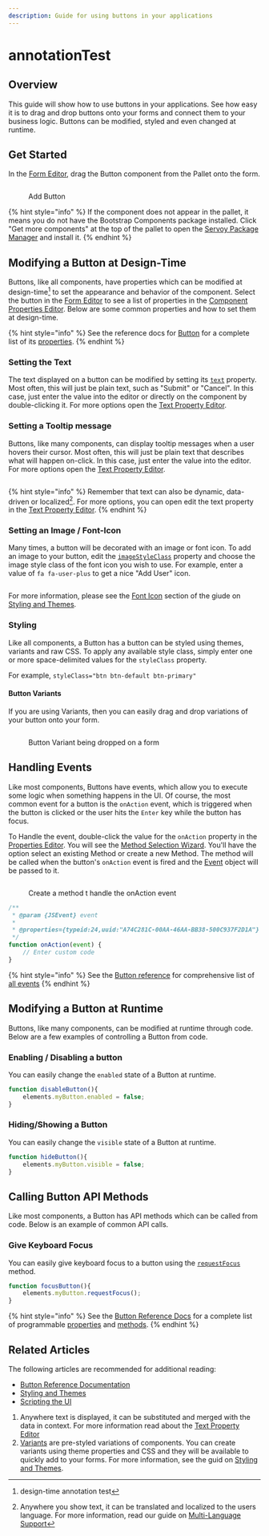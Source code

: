 ```yaml
---
description: Guide for using buttons in your applications
---
```


# annotationTest

## Overview

This guide will show how to use buttons in your applications. See how easy it is to drag and drop buttons onto your forms and connect them to your business logic. Buttons can be modified, styled and even changed at runtime.

## Get Started

In the [Form Editor](http://127.0.0.1:5000/s/QDXZ8sPLqo1Z0IswdI3w/reference/readme\_servoycore/page-3/object-editors/form-editor), drag the Button component from the Pallet onto the form.

<figure><img src="../../../../../.gitbook/assets/exampleButton - Add Button (1).gif" alt=""><figcaption><p>Add Button</p></figcaption></figure>

{% hint style="info" %}
If the component does not appear in the pallet, it means you do not have the Bootstrap Components package installed. Click "Get more components" at the top of the pallet to open the [Servoy Package Manager](http://127.0.0.1:5000/s/QDXZ8sPLqo1Z0IswdI3w/reference/readme\_servoycore/page-3/package-manager) and install it.
{% endhint %}

## Modifying a Button at Design-Time

Buttons, like all components, have properties which can be modified at design-time[^1] to set the appearance and behavior of the component. Select the button in the [Form Editor](http://127.0.0.1:5000/s/QDXZ8sPLqo1Z0IswdI3w/reference/readme\_servoycore/page-3/object-editors/form-editor) to see a list of properties in the [Component Properties Editor](http://127.0.0.1:5000/s/QDXZ8sPLqo1Z0IswdI3w/reference/readme\_servoycore/page-3/object-editors/component-properties-editor). Below are some common properties and how to set them at design-time.

{% hint style="info" %}
See the reference docs for [Button](http://127.0.0.1:5000/s/QDXZ8sPLqo1Z0IswdI3w/reference/readme\_servoyextensions/ui-components/buttons-and-text/button) for a complete list of its [properties](http://127.0.0.1:5000/s/QDXZ8sPLqo1Z0IswdI3w/reference/readme\_servoyextensions/ui-components/buttons-and-text/button#button-properties).
{% endhint %}

### Setting the Text

The text displayed on a button can be modified by setting its [`text`](http://127.0.0.1:5000/s/QDXZ8sPLqo1Z0IswdI3w/reference/readme\_servoyextensions/ui-components/buttons-and-text/button#text) property. Most often, this will just be plain text, such as "Submit" or "Cancel". In this case, just enter the value into the editor or directly on the component by double-clicking it. For more options open the [Text Property Editor](http://127.0.0.1:5000/s/QDXZ8sPLqo1Z0IswdI3w/reference/readme\_servoycore/page-3/object-editors/text-property-editor).

### Setting a Tooltip message

Buttons, like many components, can display tooltip messages when a user hovers their cursor. Most often, this will just be plain text that describes what will happen on-click. In this case, just enter the value into the editor. For more options open the [Text Property Editor](http://127.0.0.1:5000/s/QDXZ8sPLqo1Z0IswdI3w/reference/readme\_servoycore/page-3/object-editors/text-property-editor).

<figure><img src="../../../../../.gitbook/assets/exampleButton - tooltipText.gif" alt=""><figcaption></figcaption></figure>

{% hint style="info" %}
Remember that text can also be dynamic, data-driven or localized[^2]. For more options, you can open edit the text property in the [Text Property Editor](http://127.0.0.1:5000/s/QDXZ8sPLqo1Z0IswdI3w/reference/readme\_servoycore/page-3/object-editors/text-property-editor).
{% endhint %}

### Setting an Image / Font-Icon

Many times, a button will be decorated with an image or font icon. To add an image to your button, edit the [`imageStyleClass`](http://127.0.0.1:5000/s/QDXZ8sPLqo1Z0IswdI3w/reference/readme\_servoyextensions/ui-components/buttons-and-text/button#imagestyleclass) property and choose the image style class of the font icon you wish to use. For example, enter a value of `fa fa-user-plus` to get a nice "Add User" icon.

<figure><img src="../../../../../.gitbook/assets/exampleButton - imageStyleClass.PNG" alt=""><figcaption></figcaption></figure>

For more information, please see the [Font Icon](../../styling-and-themes/font-icons.md) section of the giude on [Styling and Themes](../../styling-and-themes/).

### Styling

Like all components, a Button has a button can be styled using themes, variants and raw CSS. To apply any available style class, simply enter one or more space-delimited values for the `styleClass` property.

<img src="../../../../../.gitbook/assets/image.png" alt="" data-size="original">For example, `styleClass="btn btn-default btn-primary"`

#### Button Variants

If you are using Variants, then you can easily drag and drop variations of your button onto your form.

<figure><img src="../../../../../.gitbook/assets/exampleButton - Variant.gif" alt=""><figcaption><p>Button Variant being dropped on a form</p></figcaption></figure>

## Handling Events

Like most components, Buttons have events, which allow you to execute some logic when something happens in the UI. Of course, the most common event for a button is the `onAction` event, which is triggered when the button is clicked or the user hits the `Enter` key while the button has focus.

To Handle the event, double-click the value for the `onAction` property in the [Properties Editor](http://127.0.0.1:5000/s/QDXZ8sPLqo1Z0IswdI3w/reference/readme\_servoycore/page-3/object-editors/component-properties-editor). You will see the [Method Selection Wizard](http://127.0.0.1:5000/s/QDXZ8sPLqo1Z0IswdI3w/reference/readme\_servoycore/page-3/object-editors/method-selection-wizard). You'll have the option select an existing Method or create a new Method. The method will be called when the button's `onAction` event is fired and the [Event](broken-reference) object will be passed to it.

<figure><img src="../../../../../.gitbook/assets/exampleButton - onAction (1).gif" alt=""><figcaption><p>Create a method t handle the onAction event</p></figcaption></figure>

```javascript
/**
 * @param {JSEvent} event
 *
 * @properties={typeid:24,uuid:"A74C281C-00AA-46AA-BB38-500C937F2D1A"}
 */
function onAction(event) {
	// Enter custom code
}
```

{% hint style="info" %}
See the [Button reference](http://127.0.0.1:5000/s/QDXZ8sPLqo1Z0IswdI3w/reference/readme\_servoyextensions/ui-components/buttons-and-text/button) for comprehensive list of [all events](http://127.0.0.1:5000/s/QDXZ8sPLqo1Z0IswdI3w/reference/readme\_servoyextensions/ui-components/buttons-and-text/button#events-summary)
{% endhint %}

## Modifying a Button at Runtime

Buttons, like many components, can be modified at runtime through code. Below are a few examples of controlling a Button from code.

### Enabling / Disabling a button

You can easily change the `enabled` state of a Button at runtime.

```javascript
function disableButton(){
	elements.myButton.enabled = false;
}
```

### Hiding/Showing a Button

You can easily change the `visible` state of a Button at runtime.

```javascript
function hideButton(){
	elements.myButton.visible = false;
}
```

## Calling Button API Methods

Like most components, a Button has API methods which can be called from code. Below is an example of common API calls.

### Give Keyboard Focus

You can easily give keyboard focus to a button using the [`requestFocus`](http://127.0.0.1:5000/s/QDXZ8sPLqo1Z0IswdI3w/reference/readme\_servoyextensions/ui-components/buttons-and-text/button#requestfocus) method.

```javascript
function focusButton(){
	elements.myButton.requestFocus();
}
```

{% hint style="info" %}
See the [Button Reference Docs](http://127.0.0.1:5000/s/QDXZ8sPLqo1Z0IswdI3w/reference/readme\_servoyextensions/ui-components/buttons-and-text/button) for a complete list of programmable [properties](http://127.0.0.1:5000/s/QDXZ8sPLqo1Z0IswdI3w/reference/readme\_servoyextensions/ui-components/buttons-and-text/button#properties-summary) and [methods](http://127.0.0.1:5000/s/QDXZ8sPLqo1Z0IswdI3w/reference/readme\_servoyextensions/ui-components/buttons-and-text/button#methods-summary).
{% endhint %}

## Related Articles

The following articles are recommended for additional reading:

* [Button Reference Documentation](http://127.0.0.1:5000/s/QDXZ8sPLqo1Z0IswdI3w/reference/readme\_servoyextensions/ui-components/buttons-and-text/button)
* [Styling and Themes](../../styling-and-themes/)
* [Scripting the UI](../../../programming-guide/scripting-the-ui/)

1. Anywhere text is displayed, it can be substituted and merged with the data in context. For more information read about the [Text Property Editor](http://127.0.0.1:5000/s/QDXZ8sPLqo1Z0IswdI3w/reference/readme\_servoycore/page-3/object-editors/text-property-editor)
2. [Variants](../../styling-and-themes/component-variants.md) are pre-styled variations of components. You can create variants using theme properties and CSS and they will be available to quickly add to your forms. For more information, see the guid on [Styling and Themes](../../styling-and-themes/).

[^1]: design-time annotation test

[^2]: Anywhere you show text, it can be translated and localized to the users language. For more information, read our guide on [Multi-Language Support](../../../multi-language-support.md)
